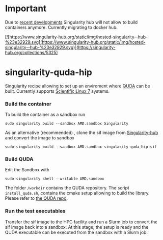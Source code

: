 # Important
Due to [recent developments](https://singularityhub.github.io/singularityhub-docs/2021/going-read-only/) Singularity hub will not allow to build containers anymore. Currently migrating to docker hub.

[![https://www.singularity-hub.org/static/img/hosted-singularity--hub-%23e32929.svg](https://www.singularity-hub.org/static/img/hosted-singularity--hub-%23e32929.svg)](https://singularity-hub.org/collections/5325)
# singularity-quda-hip
Singularity recipe allowing to set up an enviroment where [QUDA](https://github.com/lattice/quda/tree/feature/hip-compile-fixes) can be built. Currently supports [Scientific Linux 7](https://hub.docker.com/r/scientificlinux/sl) systems.
### Build the container
To build the container as a sandbox run

    sudo singularity build --sandbox AMD.sandbox Singularity

As an alternative (recommended) , clone the sif image from [Singularity-hub](https://singularity-hub.org/collections/5325) and convert the image to sandbox 

    sudo singularity build --sandbox AMD.sandbox singularity-quda-hip.sif

### Build QUDA

Edit the Sandbox with

    sudo singularity shell --writable AMD.sandbox

The folder `/workdir` contains the QUDA repository. The script `install_quda.sh`, contains the cmake setup allowing to build the library. 
Please refer to [the QUDA repo](https://github.com/lattice/quda/blob/feature/hip-compile-fixes/HIP_NOTES.md).

### Run the test executables

Transfer the sif image to the HPC facility and run a Slurm job to convert the sif image back into a sandbox. 
At this stage, the setup is ready and the QUDA executable can be executed from the sandbox with a Slurm job.
